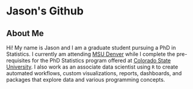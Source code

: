 
# Jason's Github

<!-- badges: start -->
<!-- badges: end -->

## About Me

Hi! My name is Jason and I am a graduate student pursuing a PhD in Statistics. I currently am attending [MSU Denver](https://www.msudenver.edu) while I complete the pre-requisites for the PhD Statistics program offered at [Colorado State University](https://statistics.colostate.edu/). I also work as an associate data scientist using `R` to create automated workflows, custom visualizations, reports, dashboards, and packages that explore data and various programming concepts.

